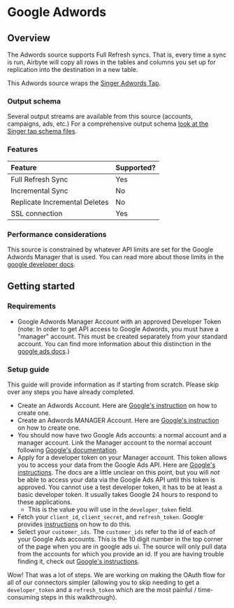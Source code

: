 # Google Adwords

## Overview

The Adwords source supports Full Refresh syncs. That is, every time a sync is run, Airbyte will copy all rows in the tables and columns you set up for replication into the destination in a new table.

This Adwords source wraps the [Singer Adwords Tap](https://github.com/singer-io/tap-adwords).

### Output schema

Several output streams are available from this source \(accounts, campaigns, ads, etc.\) For a comprehensive output schema [look at the Singer tap schema files](https://github.com/singer-io/tap-adwords/tree/master/tap_adwords/schemas).

### Features

| Feature | Supported? |
| :--- | :--- |
| Full Refresh Sync | Yes |
| Incremental Sync | No |
| Replicate Incremental Deletes | No |
| SSL connection | Yes |

### Performance considerations

This source is constrained by whatever API limits are set for the Google Adwords Manager that is used. You can read more about those limits in the [google developer docs](https://developers.google.com/adwords/api/faq#access).

## Getting started

### Requirements

* Google Adwords Manager Account with an approved Developer Token (note: In order to get API access to Google Adwords, you must have a "manager" account. This must be created separately from your standard account. You can find more information about this distinction in the [google ads docs](https://ads.google.com/home/tools/manager-accounts/).)

### Setup guide

This guide will provide information as if starting from scratch. Please skip over any steps you have already completed.
* Create an Adwords Account. Here are [Google's instruction](https://support.google.com/google-ads/answer/6366720) on how to create one.
* Create an Adwords MANAGER Account. Here are [Google's instruction](https://ads.google.com/home/tools/manager-accounts/) on how to create one.
* You should now have two Google Ads accounts: a normal account and a manager account. Link the Manager account to the normal account following [Google's documentation](https://support.google.com/google-ads/answer/7459601).
* Apply for a developer token on your Manager account. This token allows you to access your data from the Google Ads API. Here are [Google's instructions](https://developers.google.com/google-ads/api/docs/first-call/dev-token). The docs are a little unclear on this point, but you will _not_ be able to access your data via the Google Ads API until this token is approved. You cannot use a test developer token, it has to be at least a basic developer token. It usually takes Google 24 hours to respond to these applications.
    * This is the value you will use in the `developer_token` field.
* Fetch your `client_id`, `client_secret`, and `refresh_token`. Google provides [instructions](https://developers.google.com/adwords/api/docs/guides/first-api-call#set_up_oauth2_authentication) on how to do this.
* Select your `customer_ids`. The `customer_ids` refer to the id of each of your Google Ads accounts. This is the 10 digit number in the top corner of the page when you are in google ads ui. The source will only pull data from the accounts for which you provide an id. If you are having trouble finding it, check out [Google's instructions](https://support.google.com/google-ads/answer/1704344).

Wow! That was a lot of steps. We are working on making the OAuth flow for all of our connectors simpler (allowing you to skip needing to get a `developer_token` and a `refresh_token` which are the most painful / time-consuming steps in this walkthrough).
